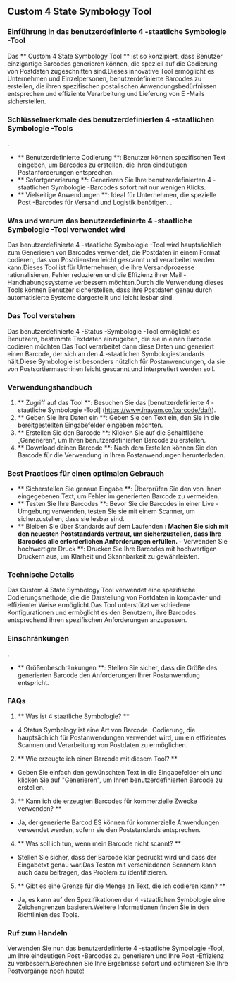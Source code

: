## Custom 4 State Symbology Tool

### Einführung in das benutzerdefinierte 4 -staatliche Symbologie -Tool
Das ** Custom 4 State Symbology Tool ** ist so konzipiert, dass Benutzer einzigartige Barcodes generieren können, die speziell auf die Codierung von Postdaten zugeschnitten sind.Dieses innovative Tool ermöglicht es Unternehmen und Einzelpersonen, benutzerdefinierte Barcodes zu erstellen, die ihren spezifischen postalischen Anwendungsbedürfnissen entsprechen und effiziente Verarbeitung und Lieferung von E -Mails sicherstellen.

### Schlüsselmerkmale des benutzerdefinierten 4 -staatlichen Symbologie -Tools
.
- ** Benutzerdefinierte Codierung **: Benutzer können spezifischen Text eingeben, um Barcodes zu erstellen, die ihren eindeutigen Postanforderungen entsprechen.
- ** Sofortgenerierung **: Generieren Sie Ihre benutzerdefinierten 4 -staatlichen Symbologie -Barcodes sofort mit nur wenigen Klicks.
- ** Vielseitige Anwendungen **: Ideal für Unternehmen, die spezielle Post -Barcodes für Versand und Logistik benötigen.
.

### Was und warum das benutzerdefinierte 4 -staatliche Symbologie -Tool verwendet wird
Das benutzerdefinierte 4 -staatliche Symbologie -Tool wird hauptsächlich zum Generieren von Barcodes verwendet, die Postdaten in einem Format codieren, das von Postdiensten leicht gescannt und verarbeitet werden kann.Dieses Tool ist für Unternehmen, die ihre Versandprozesse rationalisieren, Fehler reduzieren und die Effizienz ihrer Mail -Handhabungssysteme verbessern möchten.Durch die Verwendung dieses Tools können Benutzer sicherstellen, dass ihre Postdaten genau durch automatisierte Systeme dargestellt und leicht lesbar sind.

### Das Tool verstehen
Das benutzerdefinierte 4 -Status -Symbologie -Tool ermöglicht es Benutzern, bestimmte Textdaten einzugeben, die sie in einen Barcode codieren möchten.Das Tool verarbeitet dann diese Daten und generiert einen Barcode, der sich an den 4 -staatlichen Symbologiestandards hält.Diese Symbologie ist besonders nützlich für Postanwendungen, da sie von Postsortiermaschinen leicht gescannt und interpretiert werden soll.

### Verwendungshandbuch
1. ** Zugriff auf das Tool **: Besuchen Sie das [benutzerdefinierte 4 -staatliche Symbologie -Tool] (https://www.inayam.co/barcode/daft).
2. ** Geben Sie Ihre Daten ein **: Geben Sie den Text ein, den Sie in die bereitgestellten Eingabefelder eingeben möchten.
3. ** Erstellen Sie den Barcode **: Klicken Sie auf die Schaltfläche „Generieren“, um Ihren benutzerdefinierten Barcode zu erstellen.
4. ** Download deinen Barcode **: Nach dem Erstellen können Sie den Barcode für die Verwendung in Ihren Postanwendungen herunterladen.

### Best Practices für einen optimalen Gebrauch
- ** Sicherstellen Sie genaue Eingabe **: Überprüfen Sie den von Ihnen eingegebenen Text, um Fehler im generierten Barcode zu vermeiden.
- ** Testen Sie Ihre Barcodes **: Bevor Sie die Barcodes in einer Live -Umgebung verwenden, testen Sie sie mit einem Scanner, um sicherzustellen, dass sie lesbar sind.
- ** Bleiben Sie über Standards auf dem Laufenden **: Machen Sie sich mit den neuesten Poststandards vertraut, um sicherzustellen, dass Ihre Barcodes alle erforderlichen Anforderungen erfüllen.
-** Verwenden Sie hochwertiger Druck **: Drucken Sie Ihre Barcodes mit hochwertigen Druckern aus, um Klarheit und Skannbarkeit zu gewährleisten.

### Technische Details
Das Custom 4 State Symbology Tool verwendet eine spezifische Codierungsmethode, die die Darstellung von Postdaten in kompakter und effizienter Weise ermöglicht.Das Tool unterstützt verschiedene Konfigurationen und ermöglicht es den Benutzern, ihre Barcodes entsprechend ihren spezifischen Anforderungen anzupassen.

### Einschränkungen
.
- ** Größenbeschränkungen **: Stellen Sie sicher, dass die Größe des generierten Barcode den Anforderungen Ihrer Postanwendung entspricht.

### FAQs

1. ** Was ist 4 staatliche Symbologie? **
- 4 Status Symbology ist eine Art von Barcode -Codierung, die hauptsächlich für Postanwendungen verwendet wird, um ein effizientes Scannen und Verarbeitung von Postdaten zu ermöglichen.

2. ** Wie erzeugte ich einen Barcode mit diesem Tool? **
- Geben Sie einfach den gewünschten Text in die Eingabefelder ein und klicken Sie auf "Generieren", um Ihren benutzerdefinierten Barcode zu erstellen.

3. ** Kann ich die erzeugten Barcodes für kommerzielle Zwecke verwenden? **
- Ja, der generierte Barcod ES können für kommerzielle Anwendungen verwendet werden, sofern sie den Poststandards entsprechen.

4. ** Was soll ich tun, wenn mein Barcode nicht scannt? **
- Stellen Sie sicher, dass der Barcode klar gedruckt wird und dass der Eingabetxt genau war.Das Testen mit verschiedenen Scannern kann auch dazu beitragen, das Problem zu identifizieren.

5. ** Gibt es eine Grenze für die Menge an Text, die ich codieren kann? **
- Ja, es kann auf den Spezifikationen der 4 -staatlichen Symbologie eine Zeichengrenzen basieren.Weitere Informationen finden Sie in den Richtlinien des Tools.

### Ruf zum Handeln
Verwenden Sie nun das benutzerdefinierte 4 -staatliche Symbologie -Tool, um Ihre eindeutigen Post -Barcodes zu generieren und Ihre Post -Effizienz zu verbessern.Berechnen Sie Ihre Ergebnisse sofort und optimieren Sie Ihre Postvorgänge noch heute!
